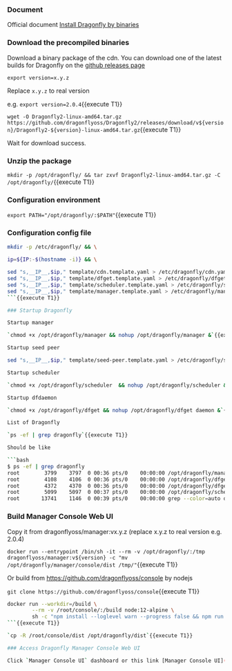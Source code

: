 
### Document

Official document [Install Dragonfly by binaries](https://d7y.io/docs/setup/install/source)

### Download the precompiled binaries

Download a binary package of the cdn. You can download one of the latest builds for Dragonfly on the [github releases page](https://github.com/dragonflyoss/Dragonfly2/releases)

`export version=x.y.z`

Replace `x.y.z` to real version

e.g. `export version=2.0.4`{{execute T1}}

`wget -O Dragonfly2-linux-amd64.tar.gz https://github.com/dragonflyoss/Dragonfly2/releases/download/v${version}/Dragonfly2-${version}-linux-amd64.tar.gz`{{execute T1}}

Wait for download success.

### Unzip the package

`mkdir -p /opt/dragonfly/ && tar zxvf Dragonfly2-linux-amd64.tar.gz -C /opt/dragonfly/`{{execute T1}}

### Configuration environment

`export PATH="/opt/dragonfly/:$PATH"`{{execute T1}}

### Configuration config file

```sh
mkdir -p /etc/dragonfly/ && \

ip=${IP:-$(hostname -i)} && \

sed "s,__IP__,$ip," template/cdn.template.yaml > /etc/dragonfly/cdn.yaml && \
sed "s,__IP__,$ip," template/dfget.template.yaml > /etc/dragonfly/dfget.yaml && \
sed "s,__IP__,$ip," template/scheduler.template.yaml > /etc/dragonfly/scheduler.yaml && \
sed "s,__IP__,$ip," template/manager.template.yaml > /etc/dragonfly/manager.yaml
```{{execute T1}}

### Startup Dragonfly

Startup manager

`chmod +x /opt/dragonfly/manager && nohup /opt/dragonfly/manager &`{{execute T1}}

Startup seed peer

sed "s,__IP__,$ip," template/seed-peer.template.yaml > /etc/dragonfly/seed-peer.yaml && \

Startup scheduler

`chmod +x /opt/dragonfly/scheduler  && nohup /opt/dragonfly/scheduler &`{{execute T1}}

Startup dfdaemon

`chmod +x /opt/dragonfly/dfget && nohup /opt/dragonfly/dfget daemon &`{{execute T1}}

List of Dragonfly

`ps -ef | grep dragonfly`{{execute T1}}

Should be like

```bash
$ ps -ef | grep dragonfly
root        3799    3797  0 00:36 pts/0    00:00:00 /opt/dragonfly/manager
root        4108    4106  0 00:36 pts/0    00:00:00 /opt/dragonfly/dfget daemon
root        4372    4370  0 00:36 pts/0    00:00:00 /opt/dragonfly/dfget daemon
root        5099    5097  0 00:37 pts/0    00:00:00 /opt/dragonfly/scheduler
root       13741    1146  0 00:39 pts/0    00:00:00 grep --color=auto dragonfly
```

### Build Manager Console Web UI

Copy it from dragonflyoss/manager:vx.y.z (replace x.y.z to real version e.g. 2.0.4)

`docker run --entrypoint /bin/sh -it --rm -v /opt/dragonfly/:/tmp dragonflyoss/manager:v${version} -c "mv /opt/dragonfly/manager/console/dist /tmp/"`{{execute T1}}

Or build from https://github.com/dragonflyoss/console by nodejs

`git clone https://github.com/dragonflyoss/console`{{execute T1}}

```sh
docker run --workdir=/build \
        --rm -v /root/console/:/build node:12-alpine \
        sh -c "npm install --loglevel warn --progress false && npm run build"
```{{execute T1}}

`cp -R /root/console/dist /opt/dragonfly/dist`{{execute T1}}

### Access Dragonfly Manager Console Web UI

Click `Manager Console UI` dashboard or this link [Manager Console UI]({{TRAFFIC_HOST1_8080}})

